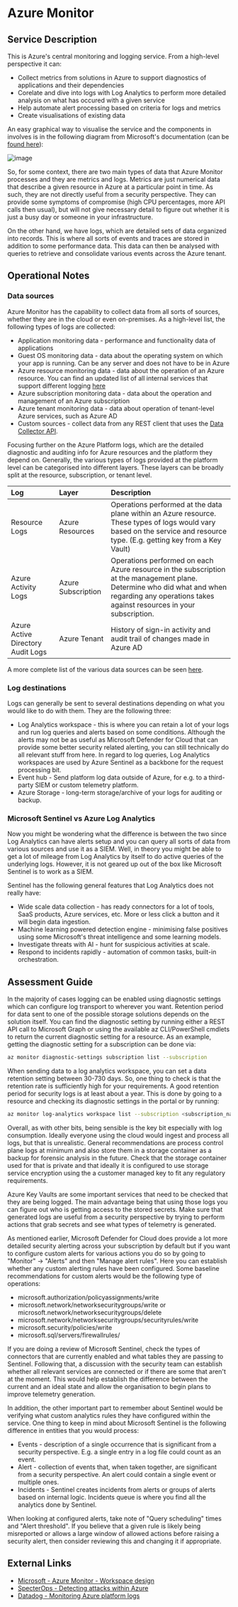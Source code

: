 # Azure Monitor

## Service Description

This is Azure's central monitoring and logging service. From a high-level perspective it can:

- Collect metrics from solutions in Azure to support diagnostics of applications and their dependencies
- Corelate and dive into logs with Log Analytics to perform more detailed analysis on what has occured with a given service
- Help automate alert processing based on criteria for logs and metrics
- Create visualisations of existing data

An easy graphical way to visualise the service and the components in involves is in the following diagram from Microsoft's documentation (can be [found here](https://docs.microsoft.com/en-us/azure/azure-monitor/overview)):

![image](../images/azure-monitor-overview-optm.svg)

So, for some context, there are two main types of data that Azure Monitor processes and they are metrics and logs. Metrics are just numerical data that describe a given resource in Azure at a particular point in time. As such, they are not directly useful from a security perspective. They can provide some symptoms of compromise (high CPU percentages, more API calls then usual), but will not give necessary detail to figure out whether it is just a busy day or someone in your infrastructure.

On the other hand, we have logs, which are detailed sets of data organized into records. This is where all sorts of events and traces are stored in addition to some performance data. This data can then be analysed with queries to retrieve and consolidate various events across the Azure tenant.

## Operational Notes

### Data sources

Azure Monitor has the capability to collect data from all sorts of sources, whether they are in the cloud or even on-premises. As a high-level list, the following types of logs are collected:

- Application monitoring data - performance and functionality data of applications
- Guest OS monitoring data - data about the operating system on which your app is running. Can be any server and does not have to be in Azure
- Azure resource monitoring data - data about the operation of an Azure resource. You can find an updated list of all internal services that support different logging [here](https://docs.microsoft.com/en-us/azure/azure-monitor/monitor-reference)
- Azure subscription monitoring data - data about the operation and management of an Azure subscription
- Azure tenant monitoring data - data about operation of tenant-level Azure services, such as Azure AD
- Custom sources - collect data from any REST client that uses the [Data Collector API](https://docs.microsoft.com/en-us/azure/azure-monitor/platform/data-collector-api).

Focusing further on the Azure Platform logs, which are the detailed diagnostic and auditing info for Azure resources and the platform they depend on. Generally, the various types of logs provided at the platform level can be categorised into different layers. These layers can be broadly split at the resource, subscription, or tenant level.

|Log|Layer|Description|
|:--|:----|:----------|
|Resource Logs|Azure Resources|Operations performed at the data plane within an Azure resource. These types of logs would vary based on the service and resource type. (E.g. getting key from a Key Vault)|
|Azure Activity Logs|Azure Subscription|Operations performed on each Azure resource in the subscription at the management plane. Determine who did what and when regarding any operations takes against resources in your subscription. |
|Azure Active Directory Audit Logs|Azure Tenant|History of sign-in activity and audit trail of changes made in Azure AD|

A more complete list of the various data sources can be seen [here](https://docs.microsoft.com/en-us/azure/azure-monitor/agents/data-sources).

### Log destinations

Logs can generally be sent to several destinations depending on what you would like to do with them. They are the following three:

- Log Analytics workspace - this is where you can retain a lot of your logs and run log queries and alerts based on some conditions. Although the alerts may not be as useful as Microsoft Defender for Cloud that can provide some better security related alerting, you can still technically do all relevant stuff from here. In regard to log queries, Log Analytics workspaces are used by Azure Sentinel as a backbone for the request processing bit.
- Event hub - Send platform log data outside of Azure, for e.g. to a third-party SIEM or custom telemetry platform.
- Azure Storage - long-term storage/archive of your logs for auditing or backup.

### Microsoft Sentinel vs Azure Log Analytics

Now you might be wondering what the difference is between the two since Log Analytics can have alerts setup and you can query all sorts of data from various sources and use it as a SIEM. Well, in theory you might be able to get a lot of mileage from Log Analytics by itself to do active queries of the underlying logs. However, it is not geared up out of the box like Microsoft Sentinel is to work as a SIEM.

Sentinel has the following general features that Log Analytics does not really have:

- Wide scale data collection - has ready connectors for a lot of tools, SaaS products, Azure services, etc. More or less click a button and it will begin data ingestion.
- Machine learning powered detection engine - minimising false positives using some Microsoft's threat intelligence and some learning models.
- Investigate threats with AI - hunt for suspicious activities at scale.
- Respond to incidents rapidly - automation of common tasks, built-in orchestration.

## Assessment Guide

In the majority of cases logging can be enabled using diagnostic settings which can configure log transport to wherever you want. Retention period for data sent to one of the possible storage solutions depends on the solution itself. You can find the diagnostic setting by running either a REST API call to Microsoft Graph or using the available az CLI/PowerShell cmdlets to return the current diagnostic setting for a resource. As an example, getting the diagnostic setting for a subscription can be done via:

```bash
az monitor diagnostic-settings subscription list --subscription
```

When sending data to a log analytics workspace, you can set a data retention setting between 30-730 days. So, one thing to check is that the retention rate is sufficiently high for your requirements. A good retention period for security logs is at least about a year. This is done by going to a resource and checking its diagnostic settings in the portal or by running:

```bash
az monitor log-analytics workspace list --subscription <subscription_name> --query "[].[name,retentionInDays]"
```

Overall, as with other bits, being sensible is the key bit especially with log consumption. Ideally everyone using the cloud would ingest and process all logs, but that is unrealistic. General recommendations are process control plane logs at minimum and also store them in a storage container as a backup for forensic analysis in the future. Check that the storage container used for that is private and that ideally it is configured to use storage service encryption using the a customer managed key to fit any regulatory requirements.

Azure Key Vaults are some important services that need to be checked that they are being logged. The main advantage being that using those logs you can figure out who is getting access to the stored secrets. Make sure that generated logs are useful from a security perspective by trying to perform actions that grab secrets and see what types of telemetry is generated.

As mentioned earlier, Microsoft Defender for Cloud does provide a lot more detailed security alerting across your subscription by default but if you want to configure custom alerts for various actions you do so by going to "Monitor" -> "Alerts" and then "Manage alert rules". Here you can establish whether any custom alerting rules have been configured. Some baseline recommendations for custom alerts would be the following type of operations:

- microsoft.authorization/policyassignments/write
- microsoft.network/networksecuritygroups/write or microsoft.network/networksecuritygroups/delete
- microsoft.network/networksecuritygroups/securityrules/write
- microsoft.security/policies/write
- microsoft.sql/servers/firewallrules/

If you are doing a review of Microsoft Sentinel, check the types of connectors that are currently enabled and what tables they are passing to Sentinel. Following that, a discussion with the security team can establish whether all relevant services are connected or if there are some that aren't at the moment. This would help establish the difference between the current and an ideal state and allow the organisation to begin plans to improve telemetry generation.

In addition, the other important part to remember about Sentinel would be verifying what custom analytics rules they have configured within the service. One thing to keep in mind about Microsoft Sentinel is the following difference in entities that you would process:

- Events - description of a single occurrence that is significant from a security perspective. E.g. a single entry in a log file could count as an event.
- Alert - collection of events that, when taken together, are significant from a security perspective. An alert could contain a single event or multiple ones.
- Incidents - Sentinel creates incidents from alerts or groups of alerts based on internal logic. Incidents queue is where you find all the analytics done by Sentinel.

When looking at configured alerts, take note of "Query scheduling" times and "Alert threshold". If you believe that a given rule is likely being misreported or allows a large window of allowed actions before raising a security alert, then consider reviewing this and changing it if appropriate.

## External Links

- [Microsoft - Azure Monitor - Workspace design](https://docs.microsoft.com/en-us/azure/azure-monitor/logs/workspace-design)
- [SpecterOps - Detecting attacks within Azure](https://posts.specterops.io/detecting-attacks-within-azure-bdc40f8c0766)
- [Datadog - Monitoring Azure platform logs](https://www.datadoghq.com/blog/monitoring-azure-platform-logs/)
